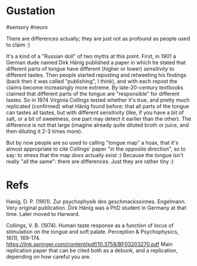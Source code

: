# Gustation

#sensory #neuro

There are differences actually; they are just not as profound as people used to claim :)

It's a kind of a "Russian doll" of two myths at this point. First, in 1901 a German dude named Dirk Hänig published a paper in which he stated that different parts of tongue have different (higher or lower) _sensitivity_ to different tastes. Then people started reposting and retweeting his findings (back then it was called "publishing", I think), and with each repost the claims become increasingly more extreme. By late-20-century textbooks claimed that different parts of the tongue are "responsible" for different tastes. So in 1974 Virginia Collings tested whether it's true, and pretty much replicated (confirmed) what Hänig found before: that all parts of the tongue can tastes all tastes, but with different sensitivity (like, if you have a bit of salt, or a bit of sweetness, one part may detect it earlier than the other). The difference is not that large (imagine already quite diluted broth or juice, and then diluting it 2-3 times more).

But by now people are so used to calling "tongue map" a hoax, that it's almost appropriate to cite Collings' paper "in the opposite direction", so to say: to stress that the map _does_ actually exist :) Because the tongue isn't really "all the same": there are differences. Just they are rather tiny :)

# Refs

Hanig, D. P. (1901). Zur psychophysik des geschmackssinnes. Engelmann.
Very original publication. Dirk Hänig was a PhD student in Germany at that time. Later moved to Harward.

Collings, V. B. (1974). Human taste response as a function of locus of stimulation on the tongue and soft palate. Perception & Psychophysics, 16(1), 169-174.
https://link.springer.com/content/pdf/10.3758/BF03203270.pdf
Main replication paper that can be cited both as a debunk, and a replication, depending on how careful you are.
